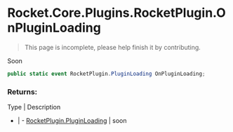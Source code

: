 # Rocket.Core.Plugins.RocketPlugin.OnPluginLoading

> This page is incomplete, please help finish it by contributing.

Soon

```csharp
public static event RocketPlugin.PluginLoading OnPluginLoading;
```

### Returns:

Type | Description
- | -
[RocketPlugin.PluginLoading](#) | soon